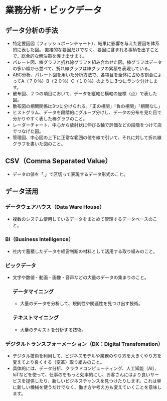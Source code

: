 # 業務分析・ビックデータ
## データ分析の手法
- 特定要因図（フィッシュボーンチャート）、結果に影響を与えた要因を体系的に表した図。
直接的な要因だけでなく、要因に含まれる事柄を出すことで、総合的な解決策を導き出せます。
- パレート図、棒グラフと折れ線グラフを組み合わせた図。棒グラフはデータの多い順から並べて、折れ線グラフは棒グラフの累積を表現している。
- ABC分析、パレート図を用いた分析方法で、各項目を全体に占める割合によってA（７０％）B（２０％）C（１０％）のように**３つ**にランク分けします。
- 散布図、２つの項目において、データを縦軸と横軸の座標（点）で表した図。
- 散布図の相関関係は3つに分けられる。「正の相関」「負の相関」「相関なし」
- ヒストグラム、データを段階的にグループ分けし、データの分布を見た目で分かりやすく表した棒グラフのこと。
- レーダーチャート、中心から放射状に伸びる軸で評価などの段階をつけて店でつなげた図。
- 管理図、中心図の上下に正常な範囲の値を線で引いて、それに対して折れ線グラフを書いた図のこと。

## CSV（Comma Separated Value）
- データの値を「,」で区切って表現するデータ形式のこと。

## データ活用
### データウェアハウス（Data Ware House）
- 複数のシステム使用しているデータをまとめて管理するデータベースのこと。

### BI（Business Intelligence）
- 社内で蓄積したデータを経営判断の材料として活用する取り組みのこと。
### ビックデータ
- 文字や数値・動画・画像・音声などの大量のデータの集まりのこと。
    ### データマイニング
    - 大量のデータを分析して、規則性や関連性を見つけ出す技術。
    ### テキストマイニング
    - 大量のテキストを分析する技術。

### デジタルトランスフォーメーション（DX：Digital Transfomation）
- デジタル技術を利用して、ビジネスモデルや業務のやり方を大きくやり方を変えてより良くする（変革）取り組みのこと。
- 具体的には、データ分析、クラウドコンピューティング、人工知能（AI）、IoTなどを使って、仕事のをもっと効率的にし、お客さんにはより良いサービスを提供したり、新しいビジネスチャンスを見つけたりします。これは単に新しい機械を使うだけでなく、働き方や考え方も変えていくことを意味します。
